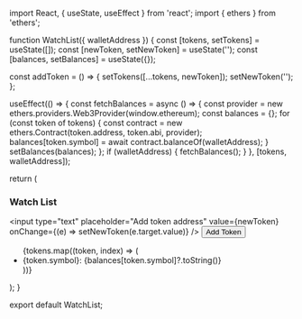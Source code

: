 import React, { useState, useEffect } from 'react';
import { ethers } from 'ethers';

function WatchList({ walletAddress }) {
  const [tokens, setTokens] = useState([]);
  const [newToken, setNewToken] = useState('');
  const [balances, setBalances] = useState({});

  const addToken = () => {
    setTokens([...tokens, newToken]);
    setNewToken('');
  };

  useEffect(() => {
    const fetchBalances = async () => {
      const provider = new ethers.providers.Web3Provider(window.ethereum);
      const balances = {};
      for (const token of tokens) {
        const contract = new ethers.Contract(token.address, token.abi, provider);
        balances[token.symbol] = await contract.balanceOf(walletAddress);
      }
      setBalances(balances);
    };
    if (walletAddress) {
      fetchBalances();
    }
  }, [tokens, walletAddress]);

  return (
    <div>
      <h3>Watch List</h3>
      <input
        type="text"
        placeholder="Add token address"
        value={newToken}
        onChange={(e) => setNewToken(e.target.value)}
      />
      <button onClick={addToken}>Add Token</button>
      <ul>
        {tokens.map((token, index) => (
          <li key={index}>{token.symbol}: {balances[token.symbol]?.toString()}</li>
        ))}
      </ul>
    </div>
  );
}

export default WatchList;
